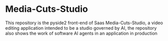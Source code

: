 # Media-Cuts-Studio
This repository is the pyside2 front-end of Saas Media-Cuts-Studio, a video editing application intended to be a studio governed by AI, the repository also shows the work of software AI agents in an application in production
